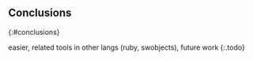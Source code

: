 ## Conclusions
{:#conclusions}



easier, related tools in other langs (ruby, swobjects), future work
{:.todo}
